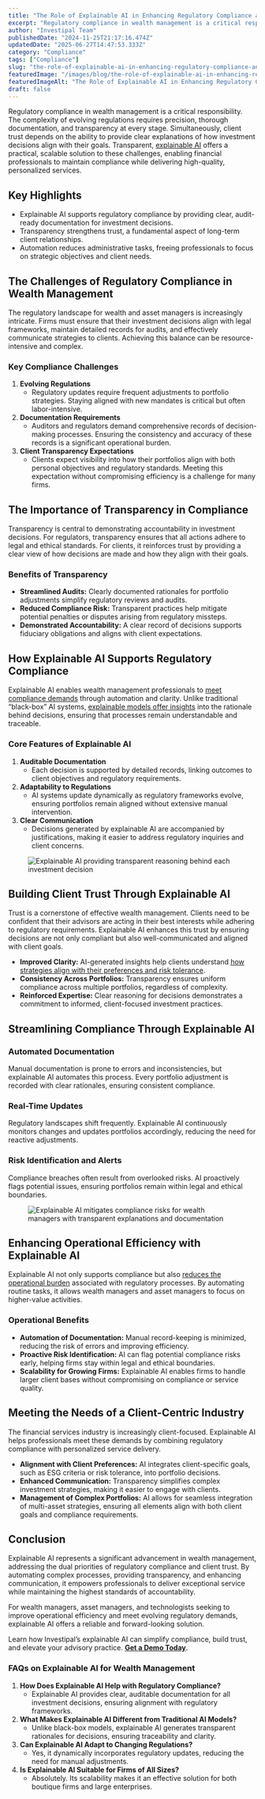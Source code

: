 ```yaml
---
title: "The Role of Explainable AI in Enhancing Regulatory Compliance and Client Trust"
excerpt: "Regulatory compliance in wealth management is a critical responsibility. The complexity of evolving regulations requires precision, thorough documentation, and transparency at every stage."
author: "Investipal Team"
publishedDate: "2024-11-25T21:17:16.474Z"
updatedDate: "2025-06-27T14:47:53.333Z"
category: "Compliance"
tags: ["Compliance"]
slug: "the-role-of-explainable-ai-in-enhancing-regulatory-compliance-and-client-trust"
featuredImage: "/images/blog/the-role-of-explainable-ai-in-enhancing-regulatory-compliance-and-client-trust__hero.jpg"
featuredImageAlt: "The Role of Explainable AI in Enhancing Regulatory Compliance and Client Trust"
draft: false
---
```

<p id="">Regulatory compliance in wealth management is a critical responsibility. The complexity of evolving regulations requires precision, thorough documentation, and transparency at every stage. Simultaneously, client trust depends on the ability to provide clear explanations of how investment decisions align with their goals. Transparent, <a rel="noopener noreferrer" target="_blank" href="https://www.ibm.com/topics/explainable-ai" id="">explainable AI</a> offers a practical, scalable solution to these challenges, enabling financial professionals to maintain compliance while delivering high-quality, personalized services.</p><h2 id=""><strong id="">Key Highlights</strong></h2><ul id=""><li id="">Explainable AI supports regulatory compliance by providing clear, audit-ready documentation for investment decisions.</li><li id="">Transparency strengthens trust, a fundamental aspect of long-term client relationships.</li><li id="">Automation reduces administrative tasks, freeing professionals to focus on strategic objectives and client needs.</li></ul><h2 id=""><strong id="">The Challenges of Regulatory Compliance in Wealth Management</strong></h2><p id="">The regulatory landscape for wealth and asset managers is increasingly intricate. Firms must ensure that their investment decisions align with legal frameworks, maintain detailed records for audits, and effectively communicate strategies to clients. Achieving this balance can be resource-intensive and complex.</p><h3 id=""><strong id="">Key Compliance Challenges</strong></h3><ol id=""><li id=""><strong id="">Evolving Regulations</strong><ul id=""><li id="">Regulatory updates require frequent adjustments to portfolio strategies. Staying aligned with new mandates is critical but often labor-intensive.</li></ul></li><li id=""><strong id="">Documentation Requirements</strong><ul id=""><li id="">Auditors and regulators demand comprehensive records of decision-making processes. Ensuring the consistency and accuracy of these records is a significant operational burden.</li></ul></li><li id=""><strong id="">Client Transparency Expectations</strong><ul id=""><li id="">Clients expect visibility into how their portfolios align with both personal objectives and regulatory standards. Meeting this expectation without compromising efficiency is a challenge for many firms.</li></ul></li></ol><h2 id=""><strong id="">The Importance of Transparency in Compliance</strong></h2><p id="">Transparency is central to demonstrating accountability in investment decisions. For regulators, transparency ensures that all actions adhere to legal and ethical standards. For clients, it reinforces trust by providing a clear view of how decisions are made and how they align with their goals.</p><h3 id=""><strong id="">Benefits of Transparency</strong></h3><ul id=""><li id=""><strong id="">Streamlined Audits:</strong> Clearly documented rationales for portfolio adjustments simplify regulatory reviews and audits.</li><li id=""><strong id="">Reduced Compliance Risk:</strong> Transparent practices help mitigate potential penalties or disputes arising from regulatory missteps.</li><li id=""><strong id="">Demonstrated Accountability:</strong> A clear record of decisions supports fiduciary obligations and aligns with client expectations.</li></ul><h2 id=""><strong id="">How Explainable AI Supports Regulatory Compliance</strong></h2><p id="">Explainable AI enables wealth management professionals to <a rel="noopener noreferrer" target="_blank" href="https://www.techtarget.com/searchcio/news/366610973/Explainable-AI-systems-build-trust-mitigate-regulatory-risk" id="">meet compliance demands</a> through automation and clarity. Unlike traditional “black-box” AI systems, <a href="/blog/ai-driven-portfolio-optimization-how-transparent-explainable-ai-is-shaping-the-future-of-wealth-management" id="">explainable models offer insights</a> into the rationale behind decisions, ensuring that processes remain understandable and traceable.</p><h3 id=""><strong id="">Core Features of Explainable AI</strong></h3><ol id=""><li id=""><strong id="">Auditable Documentation</strong><ul id=""><li id="">Each decision is supported by detailed records, linking outcomes to client objectives and regulatory requirements.</li></ul></li><li id=""><strong id="">Adaptability to Regulations</strong><ul id=""><li id="">AI systems update dynamically as regulatory frameworks evolve, ensuring portfolios remain aligned without extensive manual intervention.</li></ul></li><li id=""><strong id="">Clear Communication</strong><ul id=""><li id="">Decisions generated by explainable AI are accompanied by justifications, making it easier to address regulatory inquiries and client concerns.</li></ul></li></ol><figure id="" class="w-richtext-figure-type-image w-richtext-align-fullwidth" data-rt-type="image" data-rt-align="fullwidth"><div id=""><img src="/images/blog/the-role-of-explainable-ai-in-enhancing-__6744e95cf8a37c769dd44414_6744e862aa5214ee447501a0_.png" loading="lazy" alt="Explainable AI providing transparent reasoning behind each investment decision" width="auto" height="auto" id=""></div></figure><h2 id=""><strong id="">Building Client Trust Through Explainable AI</strong></h2><p id="">Trust is a cornerstone of effective wealth management. Clients need to be confident that their advisors are acting in their best interests while adhering to regulatory requirements. Explainable AI enhances this trust by ensuring decisions are not only compliant but also well-communicated and aligned with client goals.</p><ul id=""><li id=""><strong id="">Improved Clarity:</strong> AI-generated insights help clients understand <a href="/blog/dynamic-multi-objective-optimization-in-wealth-management-balancing-risk-return-and-client-goals" id="">how strategies align with their preferences and risk tolerance</a>.</li><li id=""><strong id="">Consistency Across Portfolios:</strong> Transparency ensures uniform compliance across multiple portfolios, regardless of complexity.</li><li id=""><strong id="">Reinforced Expertise:</strong> Clear reasoning for decisions demonstrates a commitment to informed, client-focused investment practices.</li></ul><h2 id=""><strong id="">Streamlining Compliance Through Explainable AI</strong></h2><h3 id=""><strong id="">Automated Documentation</strong></h3><p id="">Manual documentation is prone to errors and inconsistencies, but explainable AI automates this process. Every portfolio adjustment is recorded with clear rationales, ensuring consistent compliance.</p><h3 id=""><strong id="">Real-Time Updates</strong></h3><p id="">Regulatory landscapes shift frequently. Explainable AI continuously monitors changes and updates portfolios accordingly, reducing the need for reactive adjustments.</p><h3 id=""><strong id="">Risk Identification and Alerts</strong></h3><p id="">Compliance breaches often result from overlooked risks. AI proactively flags potential issues, ensuring portfolios remain within legal and ethical boundaries.</p><figure id="" class="w-richtext-figure-type-image w-richtext-align-fullwidth" data-rt-type="image" data-rt-align="fullwidth"><div id=""><img src="/images/blog/the-role-of-explainable-ai-in-enhancing-__6744e95cf8a37c769dd44422_6744e891373fa34f7784b580_.png" loading="lazy" alt="Explainable AI mitigates compliance risks for wealth managers with transparent explanations and documentation" width="auto" height="auto" id=""></div></figure><h2 id=""><strong id="">Enhancing Operational Efficiency with Explainable AI</strong></h2><p id="">Explainable AI not only supports compliance but also <a rel="noopener noreferrer" target="_blank" href="https://www.mckinsey.com/capabilities/quantumblack/our-insights/why-businesses-need-explainable-ai-and-how-to-deliver-it" id="">reduces the operational burden</a> associated with regulatory processes. By automating routine tasks, it allows wealth managers and asset managers to focus on higher-value activities.</p><h3 id=""><strong id="">Operational Benefits</strong></h3><ul id=""><li id=""><strong id="">Automation of Documentation:</strong> Manual record-keeping is minimized, reducing the risk of errors and improving efficiency.</li><li id=""><strong id="">Proactive Risk Identification:</strong> AI can flag potential compliance risks early, helping firms stay within legal and ethical boundaries.</li><li id=""><strong id="">Scalability for Growing Firms:</strong> Explainable AI enables firms to handle larger client bases without compromising on compliance or service quality.</li></ul><h2 id=""><strong id="">Meeting the Needs of a Client-Centric Industry</strong></h2><p id="">The financial services industry is increasingly client-focused. Explainable AI helps professionals meet these demands by combining regulatory compliance with personalized service delivery.</p><ul id=""><li id=""><strong id="">Alignment with Client Preferences:</strong> AI integrates client-specific goals, such as ESG criteria or risk tolerance, into portfolio decisions.</li><li id=""><strong id="">Enhanced Communication:</strong> Transparency simplifies complex investment strategies, making it easier to engage with clients.</li><li id=""><strong id="">Management of Complex Portfolios:</strong> AI allows for seamless integration of multi-asset strategies, ensuring all elements align with both client goals and compliance requirements.</li></ul><h2 id=""><strong id="">Conclusion</strong></h2><p id="">Explainable AI represents a significant advancement in wealth management, addressing the dual priorities of regulatory compliance and client trust. By automating complex processes, providing transparency, and enhancing communication, it empowers professionals to deliver exceptional service while maintaining the highest standards of accountability.</p><p id="">For wealth managers, asset managers, and technologists seeking to improve operational efficiency and meet evolving regulatory demands, explainable AI offers a reliable and forward-looking solution.</p><p id="">Learn how Investipal’s explainable AI can simplify compliance, build trust, and elevate your advisory practice. <a href="/book-a-demo" id=""><strong id="">Get a Demo Today</strong></a>.</p><h3 id=""><strong id="">FAQs on Explainable AI for Wealth Management</strong></h3><ol id=""><li id=""><strong id="">How Does Explainable AI Help with Regulatory Compliance?</strong><ul id=""><li id="">Explainable AI provides clear, auditable documentation for all investment decisions, ensuring alignment with regulatory frameworks.</li></ul></li><li id=""><strong id="">What Makes Explainable AI Different from Traditional AI Models?</strong><ul id=""><li id="">Unlike black-box models, explainable AI generates transparent rationales for decisions, ensuring traceability and clarity.</li></ul></li><li id=""><strong id="">Can Explainable AI Adapt to Changing Regulations?</strong><ul id=""><li id="">Yes, it dynamically incorporates regulatory updates, reducing the need for manual adjustments.</li></ul></li><li id=""><strong id="">Is Explainable AI Suitable for Firms of All Sizes?</strong><ul id=""><li id="">Absolutely. Its scalability makes it an effective solution for both boutique firms and large enterprises.</li></ul></li></ol>